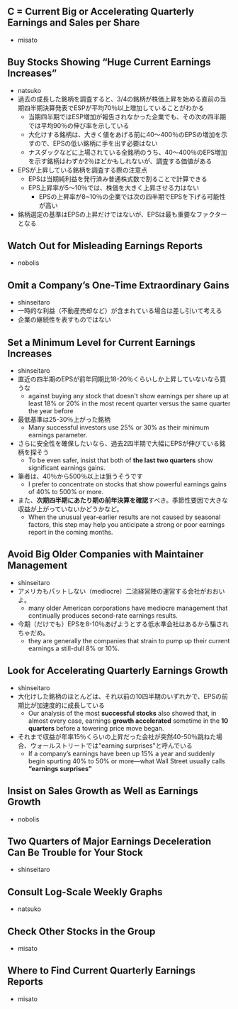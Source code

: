 ## C = Current Big or Accelerating Quarterly Earnings and Sales per Share
- misato

## Buy Stocks Showing “Huge Current Earnings Increases”
- natsuko
- 過去の成長した銘柄を調査すると、3/4の銘柄が株価上昇を始める直前の当期四半期決算発表でESPが平均70％以上増加していることがわかる
  - 当期四半期ではESP増加が報告されなかった企業でも、その次の四半期では平均90％の伸び率を示している
  - 大化けする銘柄は、大きく値をあげる前に40〜400％のEPSの増加を示すので、EPSの低い銘柄に手を出す必要はない
  - ナスダックなどに上場されている全銘柄のうち、40〜400％のEPS増加を示す銘柄はわずか2％ほどかもしれないが、調査する価値がある
- EPSが上昇している銘柄を調査する際の注意点
  - EPSは当期純利益を発行済み普通株式数で割ることで計算できる
  - EPS上昇率が5〜10％では、株価を大きく上昇させる力はない
    - EPSの上昇率が8~10％の企業では次の四半期でEPSを下げる可能性が高い
- 銘柄選定の基準はEPSの上昇だけではないが、EPSは最も重要なファクターとなる


## Watch Out for Misleading Earnings Reports
- nobolis

## Omit a Company’s One-Time Extraordinary Gains
- shinseitaro
- 一時的な利益（不動産売却など）が含まれている場合は差し引いて考える
- 企業の継続性を表すものではない


## Set a Minimum Level for Current Earnings Increases
- shinseitaro
- 直近の四半期のEPSが前年同期比18-20％くらいしか上昇していないなら買うな
    - against buying any stock that doesn't show earnings per share up at least 18% or 20% in the most recent quarter versus the same quarter the year before
- 最低基準は25-30％上がった銘柄
    - Many successful investors use 25% or 30% as their minimum earnings parameter.
- さらに安全性を確保したいなら、過去2四半期で大幅にEPSが伸びている銘柄を探そう
    - To be even safer, insist that both of **the last two quarters** show significant earnings gains.
- 筆者は、40％から500％以上は狙うそうです
    - I prefer to concentrate on stocks that show powerful earnings gains of 40% to 500% or more.
- また、**次期四半期にあたり期の前年決算を確認**すべき。季節性要因で大きな収益が上がっていないかどうかなど。
    - When the unusual year-earlier results are not caused by seasonal factors, this step may help you anticipate a strong or poor earnings report in the coming months.

## Avoid Big Older Companies with Maintainer Management
- shinseitaro
- アメリカもパットしない（mediocre）二流経営陣の運営する会社がおおいよ。
    - many older American corporations have mediocre management that continually produces second-rate earnings results.
- 今期（だけでも）EPSを8-10％あげようとする低水準会社はあるから騙されちゃだめ。
    - they are generally the companies that strain to pump up their current earnings a still-dull 8% or 10%.

## Look for Accelerating Quarterly Earnings Growth
- shinseitaro
- 大化けした銘柄のほとんどは、それ以前の10四半期のいずれかで、EPSの前期比が加速度的に成長している
    - Our analysis of the most **successful stocks** also showed that, in almost every case, earnings **growth accelerated** sometime in the **10 quarters** before a towering price move began.
- それまで収益が年率15％くらいの上昇だった会社が突然40-50％跳ねた場合、ウォールストリートでは"earning surprises"と呼んでいる
    - If a company’s earnings have been up 15% a year and suddenly begin spurting 40% to 50% or more—what Wall Street usually calls **“earnings surprises”**

## Insist on Sales Growth as Well as Earnings Growth
- nobolis

## Two Quarters of Major Earnings Deceleration Can Be Trouble for Your Stock
- shinseitaro

## Consult Log-Scale Weekly Graphs
- natsuko

## Check Other Stocks in the Group
- misato

## Where to Find Current Quarterly Earnings Reports
- misato
